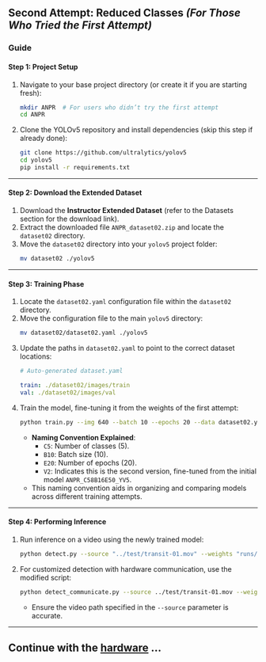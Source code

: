## **Second Attempt: Reduced Classes** *(For Those Who Tried the First Attempt)*

### **Guide**

#### **Step 1: Project Setup**
1. Navigate to your base project directory (or create it if you are starting fresh):
   ```bash
   mkdir ANPR  # For users who didn’t try the first attempt
   cd ANPR
   ```
2. Clone the YOLOv5 repository and install dependencies (skip this step if already done):
   ```bash
   git clone https://github.com/ultralytics/yolov5
   cd yolov5
   pip install -r requirements.txt
   ```

---

#### **Step 2: Download the Extended Dataset**
1. Download the **Instructor Extended Dataset** (refer to the Datasets section for the download link).
2. Extract the downloaded file `ANPR_dataset02.zip` and locate the `dataset02` directory.
3. Move the `dataset02` directory into your `yolov5` project folder:
   ```bash
   mv dataset02 ./yolov5
   ```

---

#### **Step 3: Training Phase**
1. Locate the `dataset02.yaml` configuration file within the `dataset02` directory.
2. Move the configuration file to the main `yolov5` directory:
   ```bash
   mv dataset02/dataset02.yaml ./yolov5
   ```
3. Update the paths in `dataset02.yaml` to point to the correct dataset locations:
   ```yaml
   # Auto-generated dataset.yaml

   train: ./dataset02/images/train
   val: ./dataset02/images/val
   ```
4. Train the model, fine-tuning it from the weights of the first attempt:
   ```bash
   python train.py --img 640 --batch 10 --epochs 20 --data dataset02.yaml --weights runs/train/ANPR_C58B16E50_YV5/weights/best.pt --name ANPR_C5B10E20_V2
   ```
    - **Naming Convention Explained**:
        - `C5`: Number of classes (5).
        - `B10`: Batch size (10).
        - `E20`: Number of epochs (20).
        - `V2`: Indicates this is the second version, fine-tuned from the initial model `ANPR_C58B16E50_YV5`.
    - This naming convention aids in organizing and comparing models across different training attempts.

---

#### **Step 4: Performing Inference**
1. Run inference on a video using the newly trained model:
   ```bash
   python detect.py --source "../test/transit-01.mov" --weights "runs/train/ANPR_C5B10E20_V2/weights/best.pt"
   ```
2. For customized detection with hardware communication, use the modified script:
   ```bash
   python detect_communicate.py --source ../test/transit-01.mov --weights runs/train/ANPR_C5B10E20_V2/weights/best.pt
   ```
    - Ensure the video path specified in the `--source` parameter is accurate.

---
## Continue with the **[hardware](./Hardware.md)** ...
